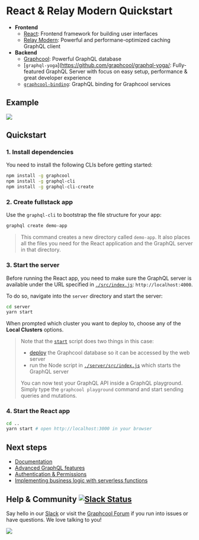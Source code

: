 # React & Relay Modern Quickstart

* **Frontend**
  * [React](https://facebook.github.io/react/): Frontend framework for building user interfaces
  * [Relay Modern](https://facebook.github.io/relay/): Powerful and performane-optimized caching GraphQL client
* **Backend**
  * [Graphcool](https://www.graph.cool): Powerful GraphQL database
  * [`graphql-yoga`](https://github.com/graphcool/graphql-yoga/: Fully-featured GraphQL Server with focus on easy setup, performance & great developer experience
  * [`graphcool-binding`](https://github.com/graphcool/graphcool-binding): GraphQL binding for Graphcool services

## Example

![](http://imgur.com/3S6fUeI.gif)

## Quickstart

### 1. Install dependencies

You need to install the following CLIs before getting started:

```sh
npm install -g graphcool
npm install -g graphql-cli
npm install -g graphql-cli-create
```

### 2. Create fullstack app

Use the `graphql-cli` to bootstrap the file structure for your app:

```sh
graphql create demo-app
```

> This command creates a new directory called `demo-app`. It also places all the files you need for the React application and the GraphQL server in that directory.

### 3. Start the server

Before running the React app, you need to make sure the GraphQL server is available under the URL specified in [`./src/index.js`](./src/index.js#L14): `http://localhost:4000`.

To do so, navigate into the `server` directory and start the server:

```sh
cd server
yarn start
```

When prompted which cluster you want to deploy to, choose any of the **Local Clusters** options.

> Note that the [`start`](./server/package.json#L4) script does two things in this case:
>
> - [deploy](https://www.graph.cool/docs/1.0/reference/cli/database-service/graphcool-deploy-kee1iedaov) the Graphcool database so it can be accessed by the web server
> - run the Node script in [`./server/src/index.js`](./server/src/index.js#L14) which starts the GraphQL server
>
> You can now test your GraphQL API inside a GraphQL playground. Simply type the `graphcool playground` command and start sending queries and mutations.

### 4. Start the React app

```sh
cd ..
yarn start # open http://localhost:3000 in your browser
```

## Next steps

* [Documentation](https://www.graph.cool/docs)
* [Advanced GraphQL features](https://www.graph.cool/docs/tutorials/advanced-features-eath7duf7d/)
* [Authentication & Permissions](https://www.graph.cool/docs/reference/authorization/overview-iegoo0heez/)
* [Implementing business logic with serverless functions](https://www.graph.cool/docs/reference/functions/overview-boo6uteemo/)

## Help & Community [![Slack Status](https://slack.graph.cool/badge.svg)](https://slack.graph.cool)

Say hello in our [Slack](http://slack.graph.cool/) or visit the [Graphcool Forum](https://www.graph.cool/forum) if you run into issues or have questions. We love talking to you!

![](http://i.imgur.com/5RHR6Ku.png)
